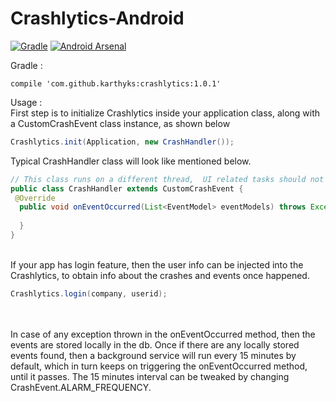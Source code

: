 
# Crashlytics-Android
[![Gradle](https://img.shields.io/badge/gradle-1.0.1-green.svg)](https://bintray.com/karthik-logs/karthyks/Crashlytics)
[![Android Arsenal]( https://img.shields.io/badge/Android%20Arsenal-Crashlytics-green.svg?style=flat )]( https://android-arsenal.com/details/1/6509 )


Gradle : <br/>
```
compile 'com.github.karthyks:crashlytics:1.0.1'
```

Usage :<br/>
First step is to initialize Crashlytics inside your application class, along with a CustomCrashEvent class instance, as shown below

```java
Crashlytics.init(Application, new CrashHandler());
```
Typical CrashHandler class will look like mentioned below.

```java
// This class runs on a different thread,  UI related tasks should not be executed inside this class.
public class CrashHandler extends CustomCrashEvent {
 @Override
  public void onEventOccurred(List<EventModel> eventModels) throws Exception {
    
  }
}

```
<br/>
If your app has login feature, then the user info can be injected into the Crashlytics, to obtain info about the crashes and events once happened.

```java
Crashlytics.login(company, userid);
```
<br/>
<br/>
In case of any exception thrown in the onEventOccurred method, then the events are stored locally
 in the db. Once if there are any locally stored events found, then a background service will run
 every 15 minutes by default, which in turn keeps on triggering the onEventOccurred method, until it
 passes. The 15 minutes interval can be tweaked by changing CrashEvent.ALARM_FREQUENCY.
 <br/> <br/>








